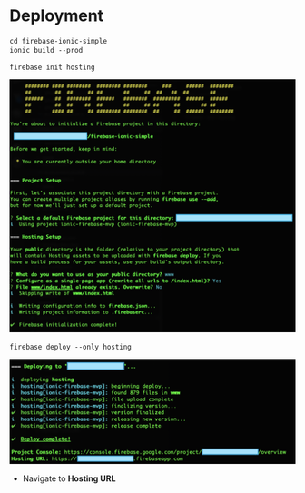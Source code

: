 # Deployment

```
cd firebase-ionic-simple
ionic build --prod
```

```
firebase init hosting
```

![Firebase Init Hosting](images/firebase_init_hosting.png)

```
firebase deploy --only hosting
```
![Firebase Deploy Hosting](images/firebase_deploy_hosting.png)

* Navigate to **Hosting URL**